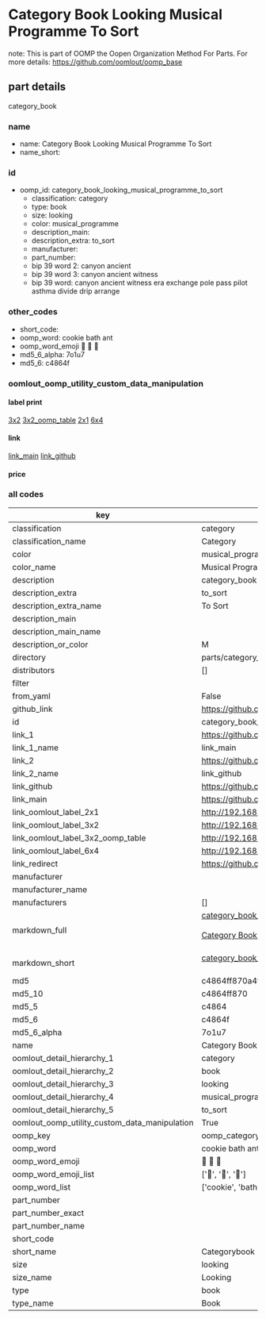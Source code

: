 # Category Book Looking Musical Programme To Sort  

note: This is part of OOMP the Oopen Organization Method For Parts. For more details: https://github.com/oomlout/oomp_base

##  part details
  



category_book



### name
* name: Category Book Looking Musical Programme To Sort
* name_short: 
### id
* oomp_id: category_book_looking_musical_programme_to_sort
  * classification: category
  * type: book
  * size: looking
  * color: musical_programme
  * description_main: 
  * description_extra: to_sort
  * manufacturer: 
  * part_number: 
  * bip 39 word 2: canyon ancient
  * bip 39 word 3: canyon ancient witness
  * bip 39 word: canyon ancient witness era exchange pole pass pilot asthma divide drip arrange

### other_codes
* short_code: 
* oomp_word: cookie bath ant
* oomp_word_emoji :cookie: :bath: :ant:
* md5_6_alpha: 7o1u7
* md5_6: c4864f






### oomlout_oomp_utility_custom_data_manipulation
#### label print
[3x2](http://192.168.1.245:1112/?label=oomp%207o1u7)
[3x2_oomp_table](http://192.168.1.108:1112/?label=oomp%207o1u7)
[2x1](http://192.168.1.242:1112/?label=oomp%207o1u7)
[6x4](http://192.168.1.55:1112/?label=oomp%207o1u7)    

#### link

[link_main](https://github.com/oomlout/oomlout_oomp_version_1_messy/tree/main/parts/category_book_looking_musical_programme_to_sort) [link_github](https://github.com/oomlout/oomlout_oomp_version_1_messy/tree/main/parts/category_book_looking_musical_programme_to_sort)                             

#### price







### all codes 
| key | value |  
| --- | --- |  
| classification | category |  
| classification_name | Category |  
| color | musical_programme |  
| color_name | Musical Programme |  
| description | category_book |  
| description_extra | to_sort |  
| description_extra_name | To Sort |  
| description_main |  |  
| description_main_name |  |  
| description_or_color | M  |  
| directory | parts/category_book_looking_musical_programme_to_sort |  
| distributors | [] |  
| filter |  |  
| from_yaml | False |  
| github_link | https://github.com/oomlout/oomlout_oomp_part_src/tree/main/parts/category_book_looking_musical_programme_to_sort |  
| id | category_book_looking_musical_programme_to_sort |  
| link_1 | https://github.com/oomlout/oomlout_oomp_version_1_messy/tree/main/parts/category_book_looking_musical_programme_to_sort |  
| link_1_name | link_main |  
| link_2 | https://github.com/oomlout/oomlout_oomp_version_1_messy/tree/main/parts/category_book_looking_musical_programme_to_sort |  
| link_2_name | link_github |  
| link_github | https://github.com/oomlout/oomlout_oomp_version_1_messy/tree/main/parts/category_book_looking_musical_programme_to_sort |  
| link_main | https://github.com/oomlout/oomlout_oomp_version_1_messy/tree/main/parts/category_book_looking_musical_programme_to_sort |  
| link_oomlout_label_2x1 | http://192.168.1.242:1112/?label=oomp%207o1u7 |  
| link_oomlout_label_3x2 | http://192.168.1.245:1112/?label=oomp%207o1u7 |  
| link_oomlout_label_3x2_oomp_table | http://192.168.1.108:1112/?label=oomp%207o1u7 |  
| link_oomlout_label_6x4 | http://192.168.1.55:1112/?label=oomp%207o1u7 |  
| link_redirect | https://github.com/oomlout/oomlout_oomp_version_1_messy/tree/main/parts/category_book_looking_musical_programme_to_sort |  
| manufacturer |  |  
| manufacturer_name |  |  
| manufacturers | [] |  
| markdown_full | [category_book_looking_musical_programme_to_sort](none)<br>[](none)<br>[Category Book Looking Musical Programme To Sort](none)<br><br> |  
| markdown_short | [category_book_looking_musical_programme_to_sort](none)<br><br> |  
| md5 | c4864ff870a4f4169e2754c5f942210e |  
| md5_10 | c4864ff870 |  
| md5_5 | c4864 |  
| md5_6 | c4864f |  
| md5_6_alpha | 7o1u7 |  
| name | Category Book Looking Musical Programme To Sort |  
| oomlout_detail_hierarchy_1 | category |  
| oomlout_detail_hierarchy_2 | book |  
| oomlout_detail_hierarchy_3 | looking |  
| oomlout_detail_hierarchy_4 | musical_programme |  
| oomlout_detail_hierarchy_5 | to_sort |  
| oomlout_oomp_utility_custom_data_manipulation | True |  
| oomp_key | oomp_category_book_looking_musical_programme_to_sort |  
| oomp_word | cookie bath ant |  
| oomp_word_emoji | :cookie: :bath: :ant: |  
| oomp_word_emoji_list | [':cookie:', ':bath:', ':ant:'] |  
| oomp_word_list | ['cookie', 'bath', 'ant'] |  
| part_number |  |  
| part_number_exact |  |  
| part_number_name |  |  
| short_code |  |  
| short_name | Categorybook |  
| size | looking |  
| size_name | Looking |  
| type | book |  
| type_name | Book |  

